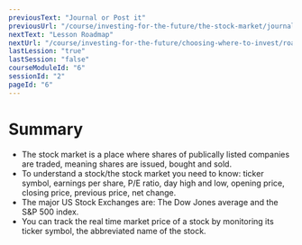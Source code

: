 ```yaml
---
previousText: "Journal or Post it"
previousUrl: "/course/investing-for-the-future/the-stock-market/journal-or-post-it"
nextText: "Lesson Roadmap"
nextUrl: "/course/investing-for-the-future/choosing-where-to-invest/roadmap"
lastLession: "true"
lastSession: "false"
courseModuleId: "6"
sessionId: "2"
pageId: "6"
---
```



# Summary


- The stock market is a place where shares of publically listed companies are traded, meaning shares are issued, bought and sold.
- To understand a stock/the stock market you need to know: ticker symbol, earnings per share, P/E ratio, day high and low, opening price, closing price,  previous price, net change.
- The major US Stock Exchanges are: The Dow Jones average and the S&P 500 index.
- You can track the real time market price of a stock by monitoring its ticker symbol, the abbreviated name of the stock.
